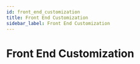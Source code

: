 ```yaml
---
id: front_end_customization
title: Front End Customization 
sidebar_label: Front End Customization
---
```


# Front End Customization